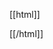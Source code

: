 [[html]]
<link rel="stylesheet" href="js/libs/jstree/themes/classic/style.css" type="text/css" />
<script language="javascript" src="js/libs/jstree/jquery.hotkeys.js"/>
<script language="javascript" src="js/libs/jstree/jquery.jstree.js"/>
<!-- <script language="javascript" src="js/filetree.js"/> -->

<div id="idetree">
</div>

<script>

$(document).ready(function() {
    var getUrlVars = function() {
        var vars = {};
        var hashes = window.location.href.slice(window.location.href.indexOf('?') + 1).split('&');
        for(var i = 0; i < hashes.length; i++)
        {
            hash = hashes[i].split('=');
            vars[hash[0]] = hash[1];
        }
        return vars;
    };



    var METHODS = {getnode: "getNode",
               getfile: "getFile",
               setfile: "setFile",
               newfile: "newFile",
               newdir:  "newDir",
               del: "delete",
               rename: "rename"};

    var remotecall = function(method, options) {
        var options = $.extend({success: $.noop,
                                error: $.alerterror,
                                data: {}}, options);

        $.ajax({url: 'appserver/rest/ui/ide/' + method,
                type: 'POST',
                dataType: 'json',
                data: options.data,
                success: options.success,
                error: options.error});
    };

    var openedfiles = {};
    var generateid = function() {
        return Math.floor(Math.random() * 100000000);
    };

    var createNewFile = function(item) {
        var id = item.attr("id");
        var tree = this;
        $.prompt("New file Name ?", {title: "Create new file",
                                     pattern: /.+/,
                                     error: "File name can't be empty",
                                     ok: function(name) {
                                        var fid = id + "/" + name;
                                        remotecall(METHODS.newfile, {data: {id: fid},
                                            success: function() {
                                                tree.create(item, "last", {data: name,
                                                                           state: 'leaf',
                                                                           attr: {id: fid, rel: 'file'}},
                                                                        $.noop,
                                                                        true);
                                            }});
                                    }});
    };

    var createNewDir = function(item) {
        var id = item.attr("id");
        var tree = this;
        $.prompt("New directory Name ?", {title: "Create new directory",
                                     pattern: /.+/,
                                     error: "Directory name can't be empty",
                                     ok: function(name) {
                                        var fid = id + "/" + name;
                                        remotecall(METHODS.newdir, {data: {id: fid},
                                            success: function() {
                                                tree.create(item, "first", {data: name,
                                                                           state: 'leaf',
                                                                           attr: {id: fid}},
                                                                        $.noop,
                                                                        true);
                                            }});
                                    }});
    };

    var deleteItem = function(item){
        var id = item.attr("id");
        var type = item.attr("rel") == "file" ? "file" : "folder";
        var tree = this;
        $.confirm("Are you sure you want to delete this " + type + "?", {title: "Delete " + type,
                                     ok: function(name) {
                                        remotecall(METHODS.del, {data: {id: id},
                                            success: function(){
                                                tree.remove(item);
                                            }});
                                    }});
    };

    var rename = function(item){
        var id = item.attr("id");
        var tree = this;

        $.prompt("New Name ?", {title: "Rename",
                                 value: tree.get_text(item),
                                 pattern: /.+/,
                                 error: "New name can't be empty",
                                 ok: function(name) {
                                    remotecall(METHODS.rename, {data: {id: id, name: name},
                                        success: function() {
                                            tree.rename_node(item, name);
                                            var m = /(.+)\/[^\/]+$/.exec(id);
                                            if (!m){
                                                $.alert("Failed to update node ID");
                                            }
                                            item.attr("id", m[1] + "/" + name);
                                            tree.refresh(item);
                                        }});
                                }});
    };
    var contextmenu = function(item) {
        var type = item.attr("rel");
        if (type === undefined) type = "folder";

        var actions = [];

        if (type === "folder" || type === "project") {
            actions.push({label: "Create New File",
                          action: createNewFile});
            actions.push({label: "Create New Directory",
                          action: createNewDir,
                          separator_after: true});
        }

        if (type === "file" || type === "folder") {
            actions.push({label: "Rename",
                        action: rename,
                        separator_after: true});
            actions.push({label: "Delete",
                          action: deleteItem});
        }

        return actions;
    };

    $("#idetree").jstree({ plugins: ['themes', 'json_data', 'types', 'ui', 'contextmenu', 'crrm'],
                        ui: {
                            select_limit: 1,
                        },
                        types: {
                            types: { project: {icon: {image: 'img/editor/project.png'}},
                                     file: {icon: {image: 'img/editor/file.png'}},
                                     default: {}}
                        },
                        contextmenu: {
                            items: contextmenu,
                        },
                        json_data: {
                                ajax: { url: 'appserver/rest/ui/ide/getNode',
                                        data: function(n) {
                                            return {id: n.attr ? n.attr("id") : "."};
                                        }},
                            progressive_render : true
                            },
                        themes: {theme : "classic"},
                    });

    var openfile = function(fileid) {
        var id = generateid();
        var m = /([^\/]+)$/.exec(fileid);
        if (!m) {
            console.log("Can't extract the file name");
            return;
        }
        var filename = m[1];
        openedfiles[fileid] = id;
        $("#editortabs").tabs("add", "#" + id, filename);
        $("#editortabs").tabs("select", "#" + id);

        remotecall(METHODS.getfile, {data: {id: fileid},
                    success: function(data){
                        var tab = $("#editortabs").find("#" + id)
                        $("#fileid", tab).text(fileid);
                        var editor = $("#editorspace", tab)
                                        .data("original", data)
                                        .editor({editorbar:false,
                                                 onchange: function() {
                                                    $('a[href$="#' + id + '"]').addClass("ide-modified");
                                                 }})
                                        .addClass("small");
                        editor.editor("filetype", "py");
                        editor.editor("content", data);
                    }});
    };

    $(".ui-tabs-nav").append("<span class=\"ui-icon ui-icon-arrow-4-diag\" style=\"float:right; cursor:pointer;\" title=\"Expand\"></span>");
    $(".ui-tabs-nav").find(".ui-icon-arrow-4-diag").click(function() {
        var icon = $(this);
        icon.hide();
        $("body").append("<div id=\"editortabs_popup\" />");
        $("#editortabs_popup").append($("#editortabs"));
        $("#editortabs_popup").dialog({
            resizable: false,
            modal: true,
            width:'100%',
            height:$(window).height() - 7,
            close: function(event, ui) {
                icon.show();
                $("#editortabs_container").append($("#editortabs"));
            }
        });
    });


    $(".jstree-leaf").die("dblclick").live("dblclick", function(e){
        if ($(this).attr("rel") !== "file")
            return;

        var fileid = $(this).attr("id");
        if (fileid in openedfiles){
            //give focus to file.
            var id = openedfiles[fileid];
            $("#editortabs").tabs("select", "#" + id);
        } else {
            openfile(fileid);
        }
    });

    $("#editortabs span.ui-icon-close" ).die("click").live( "click", function() {
        var tab = $(this).parent("li");
        var m = /#(\d+)$/.exec(tab.find("a").attr("href"));
        var hashid = m[0];
        var id = m[1];
        var editor = $(hashid).find("#editorspace");

        var _close = function(){
            $.each(openedfiles, function(k, v){
                if (v == id){
                    delete openedfiles[k];
                }
            });

            var index = $("li", $("#editortabs")).index(tab);
            $("#editortabs").tabs("remove", index );
        };

        if (editor.data("original") != editor.editor("content")) {
            $.confirm("Close without saving?",
                {title: "Confirm Close",
                ok: function() {
                    _close();
                }});
        } else {
            _close();
        }
    });

    $("#editortabs span.ui-icon-note" ).die("click").live( "click", function() {
        var tab = $(this).parent("li");
        var m = /#(\d+)$/.exec(tab.find("a").attr("href"));
        var hashid = m[0];
        var id = m[1];
        var editor = $(hashid).find("#editorspace");
        var fileid = null;
        $.each(openedfiles, function(k, v){
            if (v == id) {
                fileid = k;
            }
        });

        if (!fileid) {
            $.alert("Can't get the file id back, it sounds like a serious issue!", {title: "Save Error"});
            return;
        }

        remotecall(METHODS.setfile,
            {data: {id: fileid,
                    content: editor.editor("content")},
            success: function(){
                tab.find("a").removeClass("ide-modified");
                editor.data('original', editor.editor("content"));
            }
            });
    });

    $(document).lock("ide.ready", function() {
        openedfiles = {};
        while ($("#editortabs").tabs("length") > 0) {
            $("#editortabs").remove(0);
        }

        var params = getUrlVars();
        if (params.id){
            openfile(params.id);
        }
    });
});
</script>
[[/html]]
